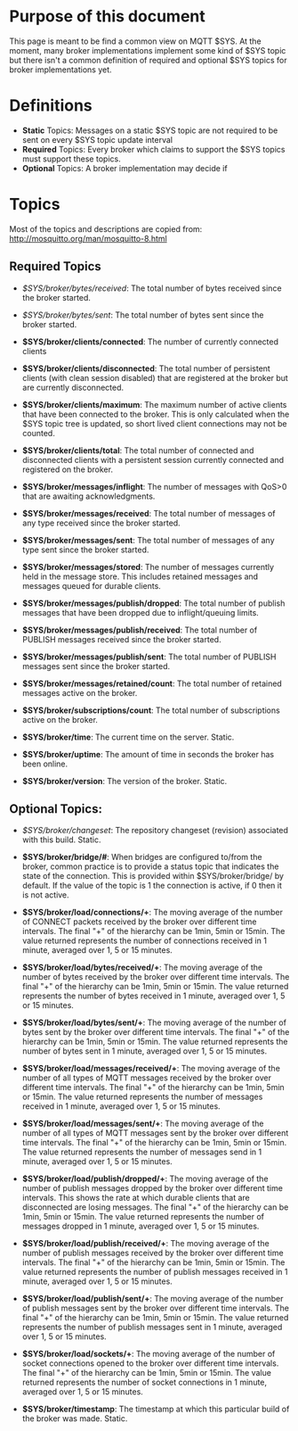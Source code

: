 # Purpose of this document

This page is meant to be find a common view on MQTT $SYS. At the moment, many broker implementations implement some kind of $SYS topic but there isn't a common definition of required and optional $SYS topics for broker implementations yet. 

# Definitions
* **Static** Topics: Messages on a static $SYS topic are not required to be sent on every $SYS topic update interval
* **Required** Topics: Every broker which claims to support the $SYS topics must support these topics. 
* **Optional** Topics: A broker implementation may decide if


# Topics

Most of the topics and descriptions are copied from: http://mosquitto.org/man/mosquitto-8.html

## Required Topics

* *$SYS/broker/bytes/received*:
The total number of bytes received since the broker started.

* *$SYS/broker/bytes/sent*:
The total number of bytes sent since the broker started.

* **$SYS/broker/clients/connected**:
The number of currently connected clients

* **$SYS/broker/clients/disconnected**:
The total number of persistent clients (with clean session disabled) that are registered at the broker but are currently disconnected.

* **$SYS/broker/clients/maximum**:
The maximum number of active clients that have been connected to the broker. This is only calculated when the $SYS topic tree is updated, so short lived client connections may not be counted.

* **$SYS/broker/clients/total**:
The total number of connected and disconnected clients with a persistent session currently connected and registered on the broker.

* **$SYS/broker/messages/inflight**:
The number of messages with QoS>0 that are awaiting acknowledgments.

* **$SYS/broker/messages/received**:
The total number of messages of any type received since the broker started.

* **$SYS/broker/messages/sent**:
The total number of messages of any type sent since the broker started.

* **$SYS/broker/messages/stored**:
The number of messages currently held in the message store. This includes retained messages and messages queued for durable clients.

* **$SYS/broker/messages/publish/dropped**:
The total number of publish messages that have been dropped due to inflight/queuing limits.

* **$SYS/broker/messages/publish/received**:
The total number of PUBLISH messages received since the broker started.

* **$SYS/broker/messages/publish/sent**:
The total number of PUBLISH messages sent since the broker started.

* **$SYS/broker/messages/retained/count**:
The total number of retained messages active on the broker.

* **$SYS/broker/subscriptions/count**:
The total number of subscriptions active on the broker.

* **$SYS/broker/time**:
The current time on the server. Static.

* **$SYS/broker/uptime**:
The amount of time in seconds the broker has been online.

* **$SYS/broker/version**:
The version of the broker. Static.

## Optional Topics:

* *$SYS/broker/changeset*:
The repository changeset (revision) associated with this build. Static.

* **$SYS/broker/bridge/#**:
When bridges are configured to/from the broker, common practice is to provide a status topic that indicates the state of the connection. This is provided within $SYS/broker/bridge/ by default. If the value of the topic is 1 the connection is active, if 0 then it is not active.

* **$SYS/broker/load/connections/+**:
The moving average of the number of CONNECT packets received by the broker over different time intervals. The final "+" of the hierarchy can be 1min, 5min or 15min. The value returned represents the number of connections received in 1 minute, averaged over 1, 5 or 15 minutes.

* **$SYS/broker/load/bytes/received/+**:
The moving average of the number of bytes received by the broker over different time intervals. The final "+" of the hierarchy can be 1min, 5min or 15min. The value returned represents the number of bytes received in 1 minute, averaged over 1, 5 or 15 minutes.

* **$SYS/broker/load/bytes/sent/+**:
The moving average of the number of bytes sent by the broker over different time intervals. The final "+" of the hierarchy can be 1min, 5min or 15min. The value returned represents the number of bytes sent in 1 minute, averaged over 1, 5 or 15 minutes.

* **$SYS/broker/load/messages/received/+**:
The moving average of the number of all types of MQTT messages received by the broker over different time intervals. The final "+" of the hierarchy can be 1min, 5min or 15min. The value returned represents the number of messages received in 1 minute, averaged over 1, 5 or 15 minutes.

* **$SYS/broker/load/messages/sent/+**:
The moving average of the number of all types of MQTT messages sent by the broker over different time intervals. The final "+" of the hierarchy can be 1min, 5min or 15min. The value returned represents the number of messages send in 1 minute, averaged over 1, 5 or 15 minutes.

* **$SYS/broker/load/publish/dropped/+**:
The moving average of the number of publish messages dropped by the broker over different time intervals. This shows the rate at which durable clients that are disconnected are losing messages. The final "+" of the hierarchy can be 1min, 5min or 15min. The value returned represents the number of messages dropped in 1 minute, averaged over 1, 5 or 15 minutes.

* **$SYS/broker/load/publish/received/+**:
The moving average of the number of publish messages received by the broker over different time intervals. The final "+" of the hierarchy can be 1min, 5min or 15min. The value returned represents the number of publish messages received in 1 minute, averaged over 1, 5 or 15 minutes.

* **$SYS/broker/load/publish/sent/+**:
The moving average of the number of publish messages sent by the broker over different time intervals. The final "+" of the hierarchy can be 1min, 5min or 15min. The value returned represents the number of publish messages sent in 1 minute, averaged over 1, 5 or 15 minutes.

* **$SYS/broker/load/sockets/+**:
The moving average of the number of socket connections opened to the broker over different time intervals. The final "+" of the hierarchy can be 1min, 5min or 15min. The value returned represents the number of socket connections in 1 minute, averaged over 1, 5 or 15 minutes.

* **$SYS/broker/timestamp**:
The timestamp at which this particular build of the broker was made. Static.
